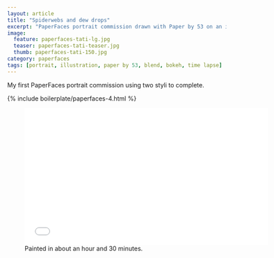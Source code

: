 ```yaml
---
layout: article
title: "Spiderwebs and dew drops"
excerpt: "PaperFaces portrait commission drawn with Paper by 53 on an iPad."
image: 
  feature: paperfaces-tati-lg.jpg
  teaser: paperfaces-tati-teaser.jpg
  thumb: paperfaces-tati-150.jpg
category: paperfaces
tags: [portrait, illustration, paper by 53, blend, bokeh, time lapse]
---
```


My first PaperFaces portrait commission using two styli to complete.

{% include boilerplate/paperfaces-4.html %}

<figure>
	<iframe width="560" height="315" src="//www.youtube.com/embed/y1OG2gLk6Jg" frameborder="0"> </iframe>
	<figcaption>Painted in about an hour and 30 minutes.</figcaption>
</figure>

